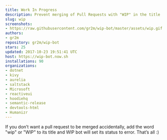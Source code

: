 ```yaml
---
title: Work In Progress
description: Prevent merging of Pull Requests with "WIP" in the title
slug: wip
screenshots:
- https://raw.githubusercontent.com/gr2m/wip-bot/master/assets/wip.gif
authors:
- gr2m
repository: gr2m/wip-bot
stars: 25
updated: 2017-10-23 19:51:41 UTC
host: https://wip-bot.now.sh
installations: 90
organizations:
- dotnet
- kivy
- aurelia
- saltstack
- Microsoft
- reactiveui
- hoodiehq
- semantic-release
- devtools-html
- Humanizr
---
```


If you don’t want a pull request to be merged accidentally, add the word "wip" or "WIP" to its title and WIP bot will set its status to error. That’s all :)
